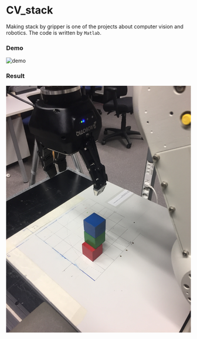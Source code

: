 # CV_stack
Making stack by gripper is one of the projects about computer vision and robotics. The code is written by `Matlab`.



###  Demo

![demo](https://github.com/Shephexd/CV_stack/blob/doc/tiral1.gif)

### Result

![result](https://github.com/Shephexd/CV_stack/blob/doc/result.JPG)